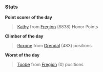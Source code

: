 

### Stats

**Point scorer of the day**
>[Kathy](/#/character/Fregion/2271) from [Fregion](/#/ranking/Fregion)  (8838) Honor Points


**Climber of the day**
>[Roxone](/#/character/Grendal/3002) from [Grendal](/#/ranking/Grendal)  (483) positions


**Worst of the day**
>[Toobe](/#/character/Fregion/9798) from [Fregion](/#/ranking/Fregion)  (0) positions



